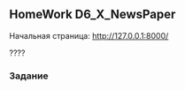 ## HomeWork D6_X_NewsPaper

Начальная страница: http://127.0.0.1:8000/



????

####   


### Задание
#### 



